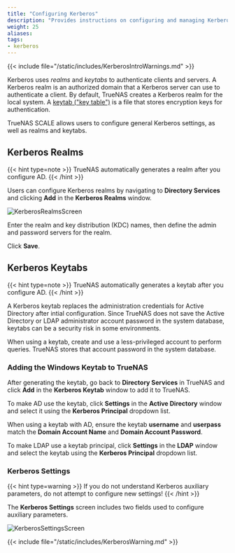 ```yaml
---
title: "Configuring Kerberos"
description: "Provides instructions on configuring and managing Kerberos realms and keytabs in TrueNAS SCALE."
weight: 25
aliases:
tags:
- kerberos
---
```


{{< include file="/static/includes/KerberosIntroWarnings.md" >}}

Kerberos uses *realms* and *keytabs* to authenticate clients and servers.
A Kerberos realm is an authorized domain that a Kerberos server can use to authenticate a client.
By default, TrueNAS creates a Kerberos realm for the local system.
A [keytab ("key table")](https://web.mit.edu/kerberos/krb5-devel/doc/basic/keytab_def.html) is a file that stores encryption keys for authentication.

TrueNAS SCALE allows users to configure general Kerberos settings, as well as realms and keytabs.

## Kerberos Realms
{{< hint type=note >}}
TrueNAS automatically generates a realm after you configure AD.
{{< /hint >}}

Users can configure Kerberos realms by navigating to **Directory Services** and clicking **Add** in the **Kerberos Realms** window.

![KerberosRealmsScreen](/images/SCALE/Credentials/KerberosRealmsScreen.png "Kerberos Realms Screen")

Enter the realm and key distribution (KDC) names, then define the admin and password servers for the realm.

Click **Save**. 

## Kerberos Keytabs
{{< hint type=note >}}
TrueNAS automatically generates a keytab after you configure AD.
{{< /hint >}}

A Kerberos keytab replaces the administration credentials for Active Directory after intial configuration. 
Since TrueNAS does not save the Active Directory or LDAP administrator account password in the system database, keytabs can be a security risk in some environments.

When using a keytab, create and use a less-privileged account to perform queries.
TrueNAS stores that account password in the system database.

### Adding the Windows Keytab to TrueNAS

After generating the keytab, go back to **Directory Services** in TrueNAS and click **Add** in the **Kerberos Keytab** window to add it to TrueNAS.

To make AD use the keytab, click **Settings** in the **Active Directory** window and select it using the **Kerberos Principal** dropdown list.

When using a keytab with AD, ensure the keytab **username** and **userpass** match the **Domain Account Name** and **Domain Account Password**.

To make LDAP use a keytab principal, click **Settings** in the **LDAP** window and select the keytab using the **Kerberos Principal** dropdown list.

### Kerberos Settings

{{< hint type=warning >}}
If you do not understand Kerberos auxiliary parameters, do not attempt to configure new settings!
{{< /hint >}}

The **Kerberos Settings** screen includes two fields used to configure auxiliary parameters.

![KerberosSettingsScreen](/images/SCALE/Credentials/KerberosSettingsScreen.png "Kerberos Settings Screen")

{{< include file="/static/includes/KerberosWarning.md" >}}
